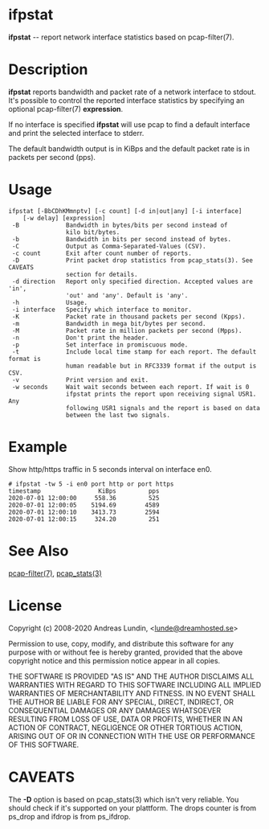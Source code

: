 # ifpstat
**ifpstat** -- report network interface statistics based on pcap-filter(7).

# Description
**ifpstat** reports bandwidth and packet rate of a network interface to stdout.
It's possible to control the reported interface statistics by specifying an
optional pcap-filter(7) **expression**.

If no interface is specified **ifpstat** will use pcap to find a default
interface and print the selected interface to stderr.

The default bandwidth output is in KiBps and the default packet rate
is in packets per second (pps).

# Usage
	ifpstat	[-BbCDhKMmnptv] [-c count] [-d in|out|any] [-i interface]
		[-w delay] [expression]
	 -B				Bandwidth in bytes/bits per second instead of
	 				kilo bit/bytes.
	 -b				Bandwidth in bits per second instead of bytes.
	 -C				Output as Comma-Separated-Values (CSV).
	 -c count		Exit after count number of reports.
	 -D				Print packet drop statistics from pcap_stats(3). See CAVEATS
	 				section for details.
	 -d direction	Report only specified direction. Accepted values are 'in',
	 				'out' and 'any'. Default is 'any'.
	 -h				Usage.
	 -i	interface	Specify which interface to monitor.
	 -K				Packet rate in thousand packets per second (Kpps).
	 -m				Bandwidth in mega bit/bytes per second.
	 -M				Packet rate in million packets per second (Mpps).
	 -n				Don't print the header.
	 -p				Set interface in promiscuous mode.
	 -t				Include local time stamp for each report. The default format is
					human readable but in RFC3339 format if the output is CSV.
	 -v				Print version and exit.
	 -w seconds		Wait wait seconds between each report. If wait is 0
	 				ifpstat prints the report upon receiving signal USR1. Any
	 				following USR1 signals and the report is based on data
	 				between the last two signals.

# Example
Show http/https traffic in 5 seconds interval on interface en0.

	# ifpstat -tw 5 -i en0 port http or port https
	timestamp     	   	     KiBps	       pps
	2020-07-01 12:00:00	    558.36	       525
	2020-07-01 12:00:05	   5194.69	      4589
	2020-07-01 12:00:10	   3413.73	      2594
	2020-07-01 12:00:15	    324.20	       251

# See Also
[pcap-filter(7)](https://www.tcpdump.org/manpages/pcap-filter.7.html),
[pcap_stats(3)](https://www.tcpdump.org/manpages/pcap_stats.3pcap.html)

# License
Copyright (c) 2008-2020 Andreas Lundin, &lt;lunde@dreamhosted.se&gt;

Permission to use, copy, modify, and distribute this software for any
purpose with or without fee is hereby granted, provided that the above
copyright notice and this permission notice appear in all copies.

THE SOFTWARE IS PROVIDED "AS IS" AND THE AUTHOR DISCLAIMS ALL WARRANTIES
WITH REGARD TO THIS SOFTWARE INCLUDING ALL IMPLIED WARRANTIES OF
MERCHANTABILITY AND FITNESS. IN NO EVENT SHALL THE AUTHOR BE LIABLE FOR
ANY SPECIAL, DIRECT, INDIRECT, OR CONSEQUENTIAL DAMAGES OR ANY DAMAGES
WHATSOEVER RESULTING FROM LOSS OF USE, DATA OR PROFITS, WHETHER IN AN
ACTION OF CONTRACT, NEGLIGENCE OR OTHER TORTIOUS ACTION, ARISING OUT OF
OR IN CONNECTION WITH THE USE OR PERFORMANCE OF THIS SOFTWARE.

# CAVEATS
The **-D** option is based on pcap_stats(3) which isn't very reliable. You
should check if it's supported on your plattform. The drops counter is
from ps_drop and ifdrop is from ps_ifdrop.
